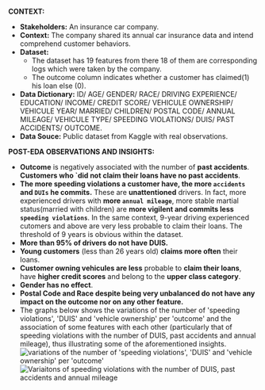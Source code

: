 **CONTEXT:**
- **Stakeholders:** An insurance car company.
- **Context:** The company shared its annual car insurance data and intend comprehend customer behaviors.
- **Dataset:**
  - The dataset has 19 features from there 18 of them are corresponding logs which were taken by the company.
  - The outcome column indicates whether a customer has claimed(1) his loan else (0).
- **Data Dictionary:** ID/ AGE/ GENDER/ RACE/ DRIVING EXPERIENCE/ EDUCATION/ INCOME/ CREDIT SCORE/ VEHICULE OWNERSHIP/ VEHICULE YEAR/ MARRIED/ CHILDREN/ POSTAL CODE/ ANNUAL MILEAGE/ VEHICULE TYPE/ SPEEDING VIOLATIONS/ DUIS/ PAST ACCIDENTS/ OUTCOME.
- **Data Souce:** Public dataset from Kaggle with real observations.

  
**POST-EDA OBSERVATIONS AND INSIGHTS:**
- **Outcome** is negatively associated with the number of **past accidents**. **Customers who `did not claim their loans have no past accidents**.
- **The more speeding violations a customer have, the more `accidents` and `DUIs` he commits.** These are **unattentioned** drivers. In fact, more experienced drivers with **more `annual mileage`**, more stable martial status(married with children) are **more vigilent and commits less `speeding violations`**. In the same context, 9-year driving experienced cutomers and above are very less probable to claim their loans. The threshold of 9 years is obvious within the dataset.
- **More than 95% of drivers do not have DUIS.**
- **Young customers** (less than 26 years old) **claims more often** their loans.
- **Customer owning vehicules are less** probable to **claim their loans**, have **higher credit scores** and belong to the **upper class category**.
- **Gender has no effect**.
- **Postal Code and Race despite being very unbalanced do not have any impact on the outcome nor on any other feature.**
- The graphs below shows the variations of the number of 'speeding violations', 'DUIS' and 'vehicle ownership' per 'outcome' and the association of some features with each other (particularly that of speeding violations with the number of DUIS, past accidents and annual mileage), thus illustrating some of the aforementioned insights.
![variations of the number of 'speeding violations', 'DUIS' and 'vehicle ownership' per 'outcome'](https://github.com/Ahmed-Wassel-Angar/Project-2/blob/main/Speeding%20Violations%20Variations.png?raw=true)
![Variaitons of speeding violations with the number of DUIS, past accidents and annual mileage](https://github.com/Ahmed-Wassel-Angar/Project-2/blob/main/Outcomes%20vs.png?raw=true)
